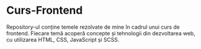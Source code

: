 # Curs-Frontend
Repository-ul conține temele rezolvate de mine în cadrul unui curs de frontend. Fiecare temă acoperă concepte și tehnologii din dezvoltarea web, cu utilizarea HTML, CSS, JavaScript și SCSS.
